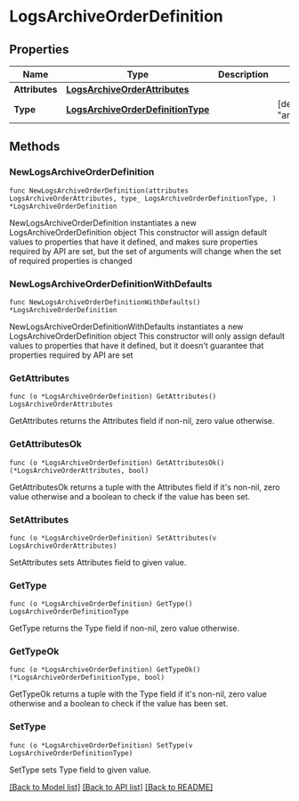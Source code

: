 # LogsArchiveOrderDefinition

## Properties

Name | Type | Description | Notes
------------ | ------------- | ------------- | -------------
**Attributes** | [**LogsArchiveOrderAttributes**](LogsArchiveOrderAttributes.md) |  | 
**Type** | [**LogsArchiveOrderDefinitionType**](LogsArchiveOrderDefinitionType.md) |  | [default to "archive_order"]

## Methods

### NewLogsArchiveOrderDefinition

`func NewLogsArchiveOrderDefinition(attributes LogsArchiveOrderAttributes, type_ LogsArchiveOrderDefinitionType, ) *LogsArchiveOrderDefinition`

NewLogsArchiveOrderDefinition instantiates a new LogsArchiveOrderDefinition object
This constructor will assign default values to properties that have it defined,
and makes sure properties required by API are set, but the set of arguments
will change when the set of required properties is changed

### NewLogsArchiveOrderDefinitionWithDefaults

`func NewLogsArchiveOrderDefinitionWithDefaults() *LogsArchiveOrderDefinition`

NewLogsArchiveOrderDefinitionWithDefaults instantiates a new LogsArchiveOrderDefinition object
This constructor will only assign default values to properties that have it defined,
but it doesn't guarantee that properties required by API are set

### GetAttributes

`func (o *LogsArchiveOrderDefinition) GetAttributes() LogsArchiveOrderAttributes`

GetAttributes returns the Attributes field if non-nil, zero value otherwise.

### GetAttributesOk

`func (o *LogsArchiveOrderDefinition) GetAttributesOk() (*LogsArchiveOrderAttributes, bool)`

GetAttributesOk returns a tuple with the Attributes field if it's non-nil, zero value otherwise
and a boolean to check if the value has been set.

### SetAttributes

`func (o *LogsArchiveOrderDefinition) SetAttributes(v LogsArchiveOrderAttributes)`

SetAttributes sets Attributes field to given value.


### GetType

`func (o *LogsArchiveOrderDefinition) GetType() LogsArchiveOrderDefinitionType`

GetType returns the Type field if non-nil, zero value otherwise.

### GetTypeOk

`func (o *LogsArchiveOrderDefinition) GetTypeOk() (*LogsArchiveOrderDefinitionType, bool)`

GetTypeOk returns a tuple with the Type field if it's non-nil, zero value otherwise
and a boolean to check if the value has been set.

### SetType

`func (o *LogsArchiveOrderDefinition) SetType(v LogsArchiveOrderDefinitionType)`

SetType sets Type field to given value.



[[Back to Model list]](../README.md#documentation-for-models) [[Back to API list]](../README.md#documentation-for-api-endpoints) [[Back to README]](../README.md)


